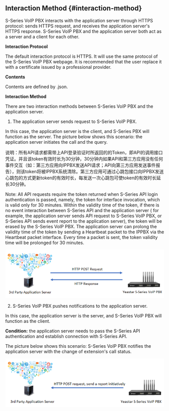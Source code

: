 ## Interaction Method {#interaction-method}

S-Series VoIP PBX interacts with the application server through HTTPS protocol: sends HTTPS request, and receives the application server's HTTPS response. S-Series VoIP PBX and the application server both act as a server and a client for each other.

**Interaction Protocol**

The default interaction protocol is HTTPS. It will use the same protocol of the S-Series VoIP PBX webpage. It is recommended that the user replace it with a certificate issued by a professional provider.

**Contents**

Contents are defined by .json.

**Interaction Method**

There are two interaction methods between S-Series VoIP PBX and the application server.

1. The application server sends request to S-Series VoIP PBX.

In this case, the application server is the client, and S-Series PBX will function as the server. The picture below shows this scenario: the application server initiates the call and the query.

说明：所有API请求都需带上API登录验证时所返回的的Token，即API的调用接口凭证。并且该token有效时长为30分钟，30分钟内如果API和第三方应用没有任何事件交互（如：第三方应用向IPPBX发送API请求；API向第三方应用发送事件报告），则该token将被IPPBX系统清除。第三方应用可通过心跳包接口向IPPBX发送心跳包的方式更新token的有效时长，每发送一次心跳包可使token的有效时长延长30分钟。

Note: All API requests require the token returned when S-Series API login authentication is passed, namely, the token for interface invocation, which is valid only for 30 minutes. Within the validity time of the token, if there is no event interaction between S-Series API and the application server \( for example, the application server sends API request to S-Series VoIP PBX, or S-Series API sends event report to the application server\), the token will be erased by the S-Series VoIP PBX. The application server can prolong the validity time of the token by sending a Heartbeat packet to the IPPBX via the Heartbeat packet interface. Every time a packet is sent, the token validity time will be prolonged for 30 minutes.

![interaction method](../assets/interaction_method.png)

2. S-Series VoIP PBX pushes notifications to the application server.

In this case, the application server is the server, and S-Series VoIP PBX will function as the client.

**Condition:** the application server needs to pass the S-Series API authentication and establish connection with S-Series API.

The picture below shows this scenario: S-Series VoIP PBX notifies the application server with the change of extension's call status.

![interaction method-2](../assets/interaction_method-2.png)

